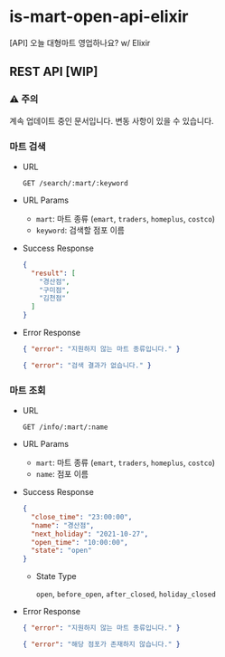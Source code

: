 # is-mart-open-api-elixir

[API] 오늘 대형마트 영업하나요? w/ Elixir

## REST API [WIP]

### :warning: 주의

계속 업데이트 중인 문서입니다. 변동 사항이 있을 수 있습니다.

### 마트 검색

- URL

  `GET /search/:mart/:keyword`

- URL Params
  
  - `mart`: 마트 종류 (`emart`, `traders`, `homeplus`, `costco`)
  - `keyword`: 검색할 점포 이름

- Success Response

  ```json
  {
    "result": [
      "경산점",
      "구미점",
      "김천점"
    ]
  }
  ```

- Error Response

  ```json
  { "error": "지원하지 않는 마트 종류입니다." }
  ```

  ```json
  { "error": "검색 결과가 없습니다." }
  ```

### 마트 조회

- URL

  `GET /info/:mart/:name`

- URL Params
  
  - `mart`: 마트 종류 (`emart`, `traders`, `homeplus`, `costco`)
  - `name`: 점포 이름

- Success Response

  ```json
  {
    "close_time": "23:00:00",
    "name": "경산점",
    "next_holiday": "2021-10-27",
    "open_time": "10:00:00",
    "state": "open"
  }
  ```

  - State Type
  
    `open`, `before_open`, `after_closed`, `holiday_closed`

- Error Response

  ```json
  { "error": "지원하지 않는 마트 종류입니다." }
  ```

  ```json
  { "error": "해당 점포가 존재하지 않습니다." }
  ```

